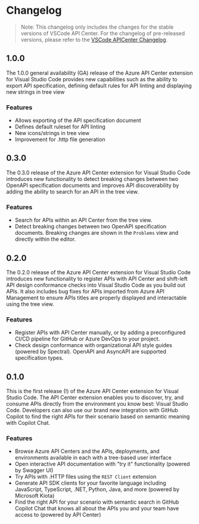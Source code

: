 # Changelog

> Note: This changelog only includes the changes for the stable versions of VSCode API Center. For the changelog of pre-released versions, please refer to the [VSCode APICenter Changelog](https://github.com/microsoft/vscode-azureapicenter/blob/main/PRERELEASE.md).

## 1.0.0

The 1.0.0 general availability (GA) release of the Azure API Center extension for Visual Studio Code provides new capabilities such as the ability to export API specification, defining default rules for API linting and displaying new strings in tree view

### Features

- Allows exporting of the API specification document
- Defines default ruleset for API linting
- New icons/strings in tree view
- Improvement for .http file generation

## 0.3.0

The 0.3.0 release of the Azure API Center extension for Visual Studio Code introduces new functionality to detect breaking changes between two OpenAPI specification documents and improves API discoverability by adding the ability to search for an API in the tree view.

### Features

- Search for APIs within an API Center from the tree view.
- Detect breaking changes between two OpenAPI specification documents. Breaking changes are shown in the `Problems` view and directly within the editor.

## 0.2.0

The 0.2.0 release of the Azure API Center extension for Visual Studio Code introduces new functionality to register APIs with API Center and shift-left API design conformance checks into Visual Studio Code as you build out APIs. It also includes bug fixes for APIs imported from Azure API Management to ensure APIs titles are properly displayed and interactable using the tree view.

### Features

- Register APIs with API Center manually, or by adding a preconfigured CI/CD pipeline for GitHub or Azure DevOps to your project.
- Check design conformance with organizational API style guides (powered by Spectral). OpenAPI and AsyncAPI are supported specification types.

## 0.1.0

This is the first release (!) of the Azure API Center extension for Visual Studio Code. The API Center extension enables you to discover, try, and consume APIs directly from the environment you know best: Visual Studio Code. Developers can also use our brand new integration with GitHub Copilot to find the right APIs for their scenario based on semantic meaning with Copilot Chat.

### Features

- Browse Azure API Centers and the APIs, deployments, and environments available in each with a tree-based user interface
- Open interactive API documentation with "try it" functionality (powered by Swagger UI)
- Try APIs with .HTTP files using the `REST Client` extension
- Generate API SDK clients for your favorite language including JavaScript, TypeScript, .NET, Python, Java, and more  (powered by Microsoft Kiota)
- Find the right API for your scenario with semantic search in GitHub Copilot Chat that knows all about the APIs you and your team have access to (powered by API Center)
